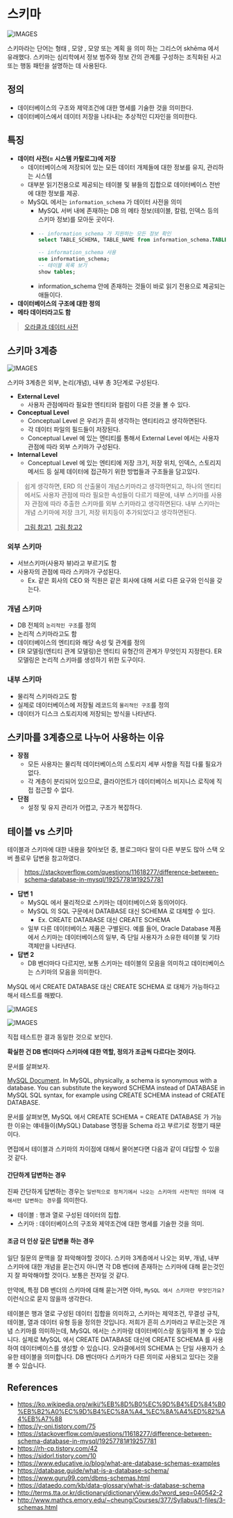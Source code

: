 # 스키마

![IMAGES](../images/schema.png)

스키마라는 단어는 형태 ,  모양 , 모양 또는 계획 을 의미 하는 그리스어 skhēma 에서 유래했다. 스키마는 심리학에서 정보 범주와 정보 간의 관계를 구성하는 조직화된 사고 또는 행동 패턴을 설명하는 데 사용된다.

## 정의

- 데이터베이스의 구조와 제약조건에 대한 명세를 기술한 것을 의미한다.
- 데이터베이스에서 데이터 저장을 나타내는 추상적인 디자인을 의미한다.

## 특징

- __데이터 사전(= 시스템 카탈로그)에 저장__
    - 데이터베이스에 저장되어 있는 모든 데이터 개체들에 대한 정보를 유지, 관리하는 시스템
    - 대부분 읽기전용으로 제공되는 테이블 및 뷰들의 집합으로 데이터베이스 전반에 대한 정보를 제공.
    - MySQL 에서는 `information_schema` 가 데이터 사전을 의미
        - MySQL 서버 내에 존재하는 DB 의 메타 정보(테이블, 칼럼, 인덱스 등의 스키마 정보)를 모아둔 곳이다.
        - ```sql
          -- information_schema 가 지원하는 모든 정보 확인
          select TABLE_SCHEMA, TABLE_NAME from information_schema.TABLES where TABLE_SCHEMA = 'information_schema';

          -- information_schema 사용
          use information_schema;
          -- 테이블 목록 보기
          show tables;
          ```
       - information_schema 안에 존재하는 것들이 바로 읽기 전용으로 제공되는 애들이다.
- __데이터베이스의 구조에 대한 정의__
- __메타 데이터라고도 함__

> [오라클과 데이터 사전](http://www.gurubee.net/lecture/1520)

## 스키마 3계층

![IMAGES](../images/threetierarchitecture.png)

스키마 3계층은 외부, 논리(개념), 내부 총 3단계로 구성된다. 

- __External Level__
    - 사용자 관점에따라 필요한 엔티티와 컬럼이 다른 것을 볼 수 있다.
- __Conceptual Level__
    - Conceptual Level 은 우리가 흔히 생각하는 엔티티라고 생각하면된다.
    - 각 데이터 파일의 필드들이 저장된다.
    - Conceptual Level 에 있는 엔티티를 통해서 External Level 에서는 사용자 관점에 따라 외부 스키마가 구성된다.
- __Internal Level__
    - Conceptual Level 에 있는 엔티티에 저장 크기, 저장 위치, 인덱스, 스토리지 메서드 등 실제 데이터에 접근하기 위한 방법들과 구조들을 담고있다.

> 쉽게 생각하면, ERD 의 산출물이 개념스키마라고 생각하면되고, 하나의 엔티티에서도 사용자 관점에 따라 필요한 속성들이 다르기 때문에, 내부 스키마를 사용자 관점에 따라 추출한 스키마를 외부 스키마라고 생각하면된다. 내부 스키마는 개념 스키마에 저장 크기, 저장 위치등이 추가되었다고 생각하면된다.
> 
> [그림 참고1](https://ozofweird.tistory.com/entry/MySQL-%EB%8D%B0%EC%9D%B4%ED%84%B0%EB%B2%A0%EC%9D%B4%EC%8A%A4-%EC%8A%A4%ED%82%A4%EB%A7%88), [그림 참고2](https://www.javatpoint.com/dbms-three-schema-architecture)

### 외부 스키마

- 서브스키마(사용자 뷰)라고 부르기도 함
- 사용자의 관점에 따라 스키마가 구성된다.
    - Ex. 같은 회사의 CEO 와 직원은 같은 회사에 대해 서로 다른 요구와 인식을 갖는다.

### 개념 스키마

- DB 전체의 `논리적인 구조`를 정의
- 논리적 스키마라고도 함
- 데이터베이스의 엔티티와 해당 속성 및 관계를 정의
- ER 모델링(엔티티 관계 모델링)은 엔티티 유형간의 관계가 무엇인지 지정한다. ER 모델링은 논리적 스키마를 생성하기 위한 도구이다.
 
### 내부 스키마

- 물리적 스키마라고도 함
- 실제로 데이터베이스에 저장될 레코드의 `물리적인 구조`를 정의
- 데이터가 디스크 스토리지에 저장되는 방식을 나타낸다.

## 스키마를 3계층으로 나누어 사용하는 이유

- __장점__
    - 모든 사용자는 물리적 데이터베이스의 스토리지 세부 사항을 직접 다룰 필요가 없다.
    - 각 계층이 분리되어 있으므로, 클라이언트가 데이터베이스 비지니스 로직에 직접 접근할 수 없다.
- __단점__
    - 설정 및 유지 관리가 어렵고, 구조가 복잡하다.

## 테이블 vs 스키마

테이블과 스키마에 대한 내용을 찾아보던 중, 블로그마다 말이 다른 부분도 많아 스택 오버 플로우 답변을 참고하였다.

> https://stackoverflow.com/questions/11618277/difference-between-schema-database-in-mysql/19257781#19257781

- __답변 1__
    - MySQL 에서 물리적으로 스키마는 데이터베이스와 동의어이다. 
    - MySQL 의 SQL 구문에서 DATABASE 대신 SCHEMA 로 대체할 수 있다.
        - Ex. CREATE DATABASE 대신 CREATE SCHEMA
    - 일부 다른 데이터베이스 제품은 구별된다. 예를 들어, Oracle Database 제품에서 스키마는 데이터베이스의 일부, 즉 단일 사용자가 소유한 테이블 및 기타 객체만을 나타낸다.
- __답변 2__
    - DB 벤더마다 다르지만, 보통 스키마는 테이블의 모음을 의미하고 데이터베이스는 스키마의 모음을 의미한다.

MySQL 에서 CREATE DATABASE 대신 CREATE SCHEMA 로 대체가 가능하다고 해서 테스트를 해봤다.

![IMAGES](../images/schema_test.png)

![IMAGES](../images/schema_test2.png)

직접 테스트한 결과 동일한 것으로 보인다.

__확실한 건 DB 벤더마다 스키마에 대한 역할, 정의가 조금씩 다르다는 것이다.__

문서를 살펴보자.

[MySQL Document](https://dev.mysql.com/doc/refman/5.7/en/glossary.html#glos_schema). In MySQL, physically, a schema is synonymous with a database. You can substitute the keyword SCHEMA instead of DATABASE in MySQL SQL syntax, for example using CREATE SCHEMA instead of CREATE DATABASE.

문서를 살펴보면, MySQL 에서 CREATE SCHEMA = CREATE DATABASE 가 가능한 이유는 얘네들이(MySQL) Database 명칭을 Schema 라고 부르기로 정했기 때문이다.

면접에서 테이블과 스키마의 차이점에 대해서 물어본다면 다음과 같이 대답할 수 있을 것 같다.

#### 간단하게 답변하는 경우 

진짜 간단하게 답변하는 경우는 `일반적으로 정처기에서 나오는 스키마의 사전적인 의미에 대해서만 답변하는 경우`를 의미한다.

- 테이블 : 행과 열로 구성된 데이터의 집합.
- 스키마 : 데이터베이스의 구조와 제약조건에 대한 명세를 기술한 것을 의미.

#### 조금 더 인상 깊은 답변을 하는 경우

일단 질문의 문맥을 잘 파악해야할 것이다. 스키마 3계층에서 나오는 외부, 개념, 내부 스키마에 대한 개념을 묻는건지 아니면 각 DB 벤더에 존재하는 스키마에 대해 묻는것인지 잘 파악해야할 것이다. 보통은 전자일 것 같다.

만약에, 특정 DB 벤더의 스키마에 대해 묻는거면 아마, `MySQL 에서 스키마란 무엇인가요?` 이런식으로 묻지 않을까 생각한다.

테이블은 행과 열로 구성된 데이터 집합을 의미하고, 스키마는 제약조건, 무결성 규칙, 테이블, 열과 데이터 유형 등을 정의한 것입니다. 저희가 흔히 스키마라고 부르는것은 개념 스키마를 의미하는데, MySQL 에서는 스키마랑 데이터베이스랑 동일하게 볼 수 있습니다. 실제로 MySQL 에서 CREATE DATABASE 대신에 CREATE SCHEMA 를 사용하여 데이터베이스를 생성할 수 있습니다.
오라클에서의 SCHEMA 는 단일 사용자가 소유한 테이블을 의미합니다. DB 벤더마다 스키마가 다른 의미로 사용되고 있다는 것을 볼 수 있습니다.

## References

- https://ko.wikipedia.org/wiki/%EB%8D%B0%EC%9D%B4%ED%84%B0%EB%B2%A0%EC%9D%B4%EC%8A%A4_%EC%8A%A4%ED%82%A4%EB%A7%88
- https://y-oni.tistory.com/75
- https://stackoverflow.com/questions/11618277/difference-between-schema-database-in-mysql/19257781#19257781
- https://rh-cp.tistory.com/42
- https://sidorl.tistory.com/10
- https://www.educative.io/blog/what-are-database-schemas-examples
- https://database.guide/what-is-a-database-schema/
- https://www.guru99.com/dbms-schemas.html
- https://dataedo.com/kb/data-glossary/what-is-database-schema
- http://terms.tta.or.kr/dictionary/dictionaryView.do?word_seq=040542-2
- http://www.mathcs.emory.edu/~cheung/Courses/377/Syllabus/1-files/3-schemas.html
